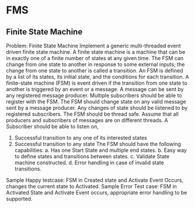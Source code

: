 # FMS
## Finite State Machine

Problem:
Finite State Machine
Implement a generic multi-threaded event driven finite state machine.
A finite state machine is a machine that can be in exactly one of a finite number of states at any given time. The FSM can change from one state to another in response to some external inputs; the change from one state to another is called a transition. An FSM is defined by a list of its states, its initial state, and the conditions for each transition.
A finite-state machine (FSM) is event driven if the transition from one state to another is triggered by an event or a message.
A message can be sent by any registered message producer. Multiple subscribers should be able to register with the FSM. The FSM should change state on any valid message sent by a message producer. Any changes of state should be listened to by registered subscribers.
The FSM should be thread safe. Assume that all producers and subscribers of messages are on different threads.
A Subscriber should be able to listen on,
1. Successful transition to any one of its interested states
2. Successful transition to any state
The FSM should have the following capabilities:
a. Has one Start State and multiple end states.
b. Easy way to define states and transitions between states. c. Validate State machine constructed.
d. Error handling in case of invalid state transitions.

Sample Happy testcase: FSM in Created state and Activate Event Occurs, changes the current state to Activated.
Sample Error Test case: FSM in Activated State and Activate Event occurs, appropriate error handling to be supported.
